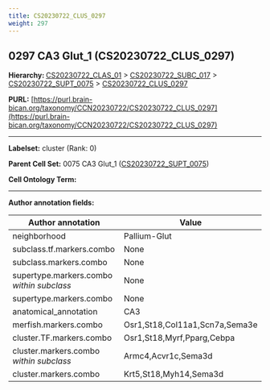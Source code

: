 ```yaml
---
title: CS20230722_CLUS_0297
weight: 297
---
```

## 0297 CA3 Glut_1 (CS20230722_CLUS_0297)
<b>Hierarchy: </b>
[CS20230722_CLAS_01](../CS20230722_CLAS_01) >
[CS20230722_SUBC_017](../CS20230722_SUBC_017) >
[CS20230722_SUPT_0075](../CS20230722_SUPT_0075) >
[CS20230722_CLUS_0297](../CS20230722_CLUS_0297)

**PURL:** [https://purl.brain-bican.org/taxonomy/CCN20230722/CS20230722_CLUS_0297](https://purl.brain-bican.org/taxonomy/CCN20230722/CS20230722_CLUS_0297)

---


**Labelset:** cluster (Rank: 0)

**Parent Cell Set:** 0075 CA3 Glut_1 ([CS20230722_SUPT_0075](../CS20230722_SUPT_0075))



**Cell Ontology Term:** 

[MARKER GENES.]: #


---

[TRANSFERRED ANNOTATIONS.]: #


[AUTHOR ANNOTATION FIELDS.]: #


**Author annotation fields:**

| Author annotation | Value |
|-------------------|-------|
|neighborhood|Pallium-Glut|
|subclass.tf.markers.combo|None|
|subclass.markers.combo|None|
|supertype.markers.combo _within subclass_|None|
|supertype.markers.combo|None|
|anatomical_annotation|CA3|
|merfish.markers.combo|Osr1,St18,Col11a1,Scn7a,Sema3e|
|cluster.TF.markers.combo|Osr1,St18,Myrf,Pparg,Cebpa|
|cluster.markers.combo _within subclass_|Armc4,Acvr1c,Sema3d|
|cluster.markers.combo|Krt5,St18,Myh14,Sema3d|
